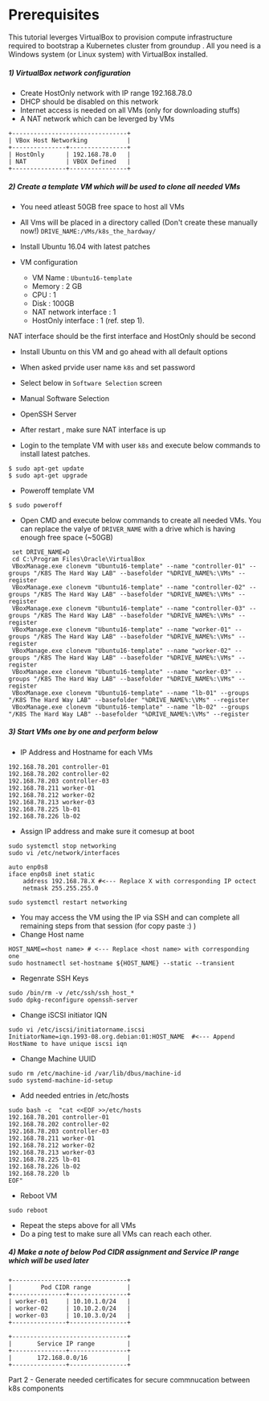 # Prerequisites

This tutorial leverges VirtualBox to provision compute infrastructure required to 
bootstrap a Kubernetes cluster from groundup . 
All you need is a Windows system (or Linux system) with VirtualBox installed.

##### 1) VirtualBox network configuration
- Create HostOnly network with IP range 192.168.78.0
- DHCP should be disabled on this network 
- Internet access is needed on all VMs (only for downloading stuffs)
- A NAT network which can be leverged by VMs 
```
+--------------------------------+
| VBox Host Networking           |
+---------------+----------------+
| HostOnly      | 192.168.78.0   |
| NAT           | VBOX Defined   |
+---------------+----------------+
```
##### 2) Create a template VM which will be used to clone all needed VMs 

- You need atleast 50GB free space to host all VMs
- All Vms will be placed in a directory called (Don't create these manually now!)
 `DRIVE_NAME:/VMs/k8s_the_hardway/`

- Install Ubuntu 16.04 with latest patches 
- VM configuration  
    - VM Name : `Ubuntu16-template`
    - Memory  : 2 GB 
    - CPU     : 1
    - Disk    : 100GB 
    - NAT network interface : 1 
    - HostOnly interface    : 1 (ref. step 1).	
    
NAT interface should be the first interface and HostOnly should be second

- Install Ubuntu on this VM and go ahead with all default options
 - When asked prvide user name `k8s` and set password 
 - Select below in `Software Selection` screen 
  - Manual Software Selection
  - OpenSSH Server
  
- After restart , make sure NAT interface is up 
- Login to the template VM with user `k8s` and execute below commands to install latest patches.
```
$ sudo apt-get update 
$ sudo apt-get upgrade 
```
- Poweroff template VM
```
$ sudo poweroff
```
- Open CMD and execute below commands to create all needed VMs.
  You can replace the valye of `DRIVER_NAME` with a drive which is having enough free space (~50GB)
```
 set DRIVE_NAME=D
 cd C:\Program Files\Oracle\VirtualBox
 VBoxManage.exe clonevm "Ubuntu16-template" --name "controller-01" --groups "/K8S The Hard Way LAB" --basefolder "%DRIVE_NAME%:\VMs" --register
 VBoxManage.exe clonevm "Ubuntu16-template" --name "controller-02" --groups "/K8S The Hard Way LAB" --basefolder "%DRIVE_NAME%:\VMs" --register  
 VBoxManage.exe clonevm "Ubuntu16-template" --name "controller-03" --groups "/K8S The Hard Way LAB" --basefolder "%DRIVE_NAME%:\VMs" --register
 VBoxManage.exe clonevm "Ubuntu16-template" --name "worker-01" --groups "/K8S The Hard Way LAB" --basefolder "%DRIVE_NAME%:\VMs" --register
 VBoxManage.exe clonevm "Ubuntu16-template" --name "worker-02" --groups "/K8S The Hard Way LAB" --basefolder "%DRIVE_NAME%:\VMs" --register
 VBoxManage.exe clonevm "Ubuntu16-template" --name "worker-03" --groups "/K8S The Hard Way LAB" --basefolder "%DRIVE_NAME%:\VMs" --register
 VBoxManage.exe clonevm "Ubuntu16-template" --name "lb-01" --groups "/K8S The Hard Way LAB" --basefolder "%DRIVE_NAME%:\VMs" --register
 VBoxManage.exe clonevm "Ubuntu16-template" --name "lb-02" --groups "/K8S The Hard Way LAB" --basefolder "%DRIVE_NAME%:\VMs" --register
```
##### 3) Start VMs one by one and perform below 
- IP Address and Hostname for each VMs 
```
192.168.78.201 controller-01
192.168.78.202 controller-02
192.168.78.203 controller-03
192.168.78.211 worker-01
192.168.78.212 worker-02
192.168.78.213 worker-03
192.168.78.225 lb-01
192.168.78.226 lb-02
```
- Assign IP address and make sure it comesup at boot 
```
sudo systemctl stop networking
sudo vi /etc/network/interfaces

auto enp0s8
iface enp0s8 inet static
    address 192.168.78.X #<--- Replace X with corresponding IP octect
    netmask 255.255.255.0

sudo systemctl restart networking
```
- You may access the VM using the IP via SSH and can complete all remaining steps from that session (for copy paste :) )
- Change Host name 
```
HOST_NAME=<host name> # <--- Replace <host name> with corresponding one
sudo hostnamectl set-hostname ${HOST_NAME} --static --transient 
```
- Regenrate SSH Keys 
```
sudo /bin/rm -v /etc/ssh/ssh_host_*
sudo dpkg-reconfigure openssh-server
```
- Change iSCSI initiator IQN
```
sudo vi /etc/iscsi/initiatorname.iscsi 
InitiatorName=iqn.1993-08.org.debian:01:HOST_NAME  #<--- Append HostName to have unique iscsi iqn 
```  
- Change Machine UUID 
```
sudo rm /etc/machine-id /var/lib/dbus/machine-id
sudo systemd-machine-id-setup
```
- Add needed entries in /etc/hosts 
```
sudo bash -c  "cat <<EOF >>/etc/hosts
192.168.78.201 controller-01
192.168.78.202 controller-02
192.168.78.203 controller-03
192.168.78.211 worker-01
192.168.78.212 worker-02
192.168.78.213 worker-03
192.168.78.225 lb-01
192.168.78.226 lb-02
192.168.78.220 lb
EOF"
```
- Reboot VM 
```
sudo reboot
```
- Repeat the steps above for all VMs 
- Do a ping test to make sure all VMs can reach each other.

##### 4) Make a note of below Pod CIDR assignment and Service IP range which will be used later 
```
+--------------------------------+
|        Pod CIDR range          |
+---------------+----------------+
| worker-01     | 10.10.1.0/24   |
| worker-02     | 10.10.2.0/24   |
| worker-03     | 10.10.3.0/24   |
+---------------+----------------+

+--------------------------------+
|       Service IP range         |
+---------------+----------------+
|       172.168.0.0/16           |
+---------------+----------------+
```

Part 2 - Generate needed certificates for secure commnucation between k8s components 
